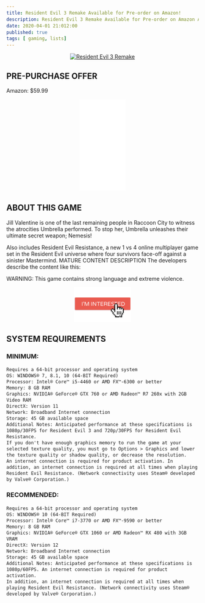 ```yaml
---
title: Resident Evil 3 Remake Available for Pre-order on Amazon!
description: Resident Evil 3 Remake Available for Pre-order on Amazon Also includes Resident Evil Resistance, a new 1 vs 4 online multiplayer
date: 2020-04-01 21:012:00
published: true
tags: [ gaming, lists]
---
```



<p align="center">
    <a href="https://amzn.to/3bLG7G6" >
        <img src="https://images-na.ssl-images-amazon.com/images/I/81MDN6aWyZL._SL1500_.jpg" alt="Resident Evil 3 Remake" width="450" />
    </a>
</p>

## PRE-PURCHASE OFFER
Amazon: $59.99

<p align="center">
    <iframe style="width:120px;height:240px;" marginwidth="0" marginheight="0" scrolling="no" frameborder="0" src="//ws-na.amazon-adsystem.com/widgets/q?ServiceVersion=20070822&OneJS=1&Operation=GetAdHtml&MarketPlace=US&source=ac&ref=qf_sp_asin_til&ad_type=product_link&tracking_id=pupulumu-20&marketplace=amazon&region=US&placement=B082LKJ33D&asins=B082LKJ33D&linkId=4d0942d2c0e573b56aabde3c5701d8f8&show_border=true&link_opens_in_new_window=true&price_color=333333&title_color=0066c0&bg_color=ffffff">
    </iframe>
</p>

## ABOUT THIS GAME
Jill Valentine is one of the last remaining people in Raccoon City to witness the atrocities Umbrella performed. To stop her, Umbrella unleashes their ultimate secret weapon; Nemesis!

Also includes Resident Evil Resistance, a new 1 vs 4 online multiplayer game set in the Resident Evil universe where four survivors face-off against a sinister Mastermind.
MATURE CONTENT DESCRIPTION
The developers describe the content like this:

WARNING: This game contains strong language and extreme violence.

<p align="center">
    <a href="https://amzn.to/3bLG7G6" >
        <img src="assets/images/shops/interested.png" alt="Resident Evil 3 Remake buy" width="150" />
    </a>
</p>

## SYSTEM REQUIREMENTS

### MINIMUM:
    Requires a 64-bit processor and operating system
    OS: WINDOWS® 7, 8.1, 10 (64-BIT Required)
    Processor: Intel® Core™ i5-4460 or AMD FX™-6300 or better
    Memory: 8 GB RAM
    Graphics: NVIDIA® GeForce® GTX 760 or AMD Radeon™ R7 260x with 2GB Video RAM
    DirectX: Version 11
    Network: Broadband Internet connection
    Storage: 45 GB available space
    Additional Notes: Anticipated performance at these specifications is 1080p/30FPS for Resident Evil 3 and 720p/30FPS for Resident Evil Resistance.
    If you don't have enough graphics memory to run the game at your selected texture quality, you must go to Options > Graphics and lower the texture quality or shadow quality, or decrease the resolution.
    An internet connection is required for product activation. In addition, an internet connection is required at all times when playing Resident Evil Resistance. (Network connectivity uses Steam® developed by Valve® Corporation.)

### RECOMMENDED:
    Requires a 64-bit processor and operating system
    OS: WINDOWS® 10 (64-BIT Required)
    Processor: Intel® Core™ i7-3770 or AMD FX™-9590 or better
    Memory: 8 GB RAM
    Graphics: NVIDIA® GeForce® GTX 1060 or AMD Radeon™ RX 480 with 3GB VRAM
    DirectX: Version 12
    Network: Broadband Internet connection
    Storage: 45 GB available space
    Additional Notes: Anticipated performance at these specifications is 1080p/60FPS. An internet connection is required for product activation.
    In addition, an internet connection is required at all times when playing Resident Evil Resistance. (Network connectivity uses Steam® developed by Valve® Corporation.)



